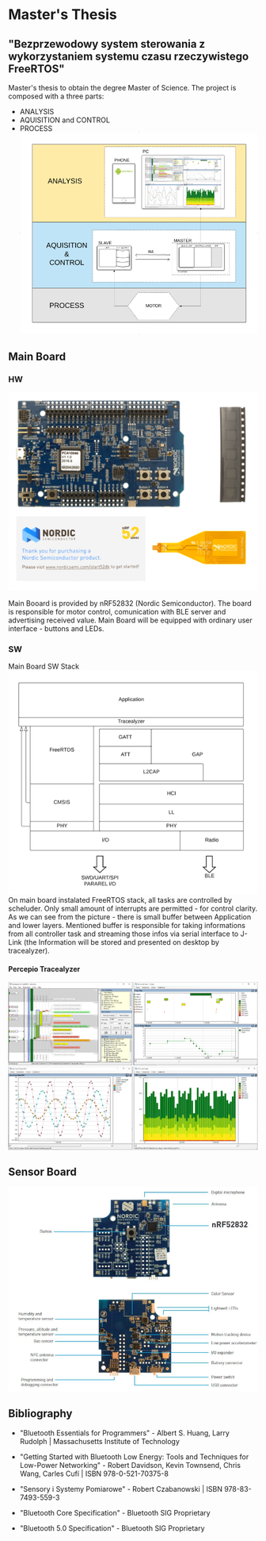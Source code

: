 # Master's Thesis

## "Bezprzewodowy system sterowania z wykorzystaniem systemu czasu rzeczywistego FreeRTOS" 

Master's thesis to obtain the degree Master of Science.
The project is composed with a three parts:
* ANALYSIS
* AQUISITION and CONTROL
* PROCESS
![](doc/img/martersthesis.png)

## Main Board
### HW
![](doc/img/nrf32dk.png)

Main Booard is provided by nRF52832 (Nordic Semiconductor). The board is responsible for motor control, comunication with BLE server and advertising received value. Main Board will be equipped with ordinary user interface - buttons and LEDs.

### SW
Main Board SW Stack  
![](doc/img/layers.png)
On main board instalated FreeRTOS stack, all tasks are controlled by scheluder. Only small amount of interrupts are permitted - for control clarity. As we can see from the picture - there is small buffer between Application and lower layers. Mentioned buffer is responsible for taking informations from all controller task and streaming those infos via serial interface to J-Link (the Information will be stored and presented on desktop by tracealyzer).

#### Percepio Tracealyzer
![](doc/img/tracealyzer.png)

## Sensor Board
![](doc/img/thingy.jpg)

## Bibliography

* "Bluetooth Essentials for Programmers" - Albert S. Huang, Larry Rudolph | Massachusetts Institute of Technology

* "Getting Started with Bluetooth Low Energy: Tools and Techniques for Low-Power Networking" - Robert Davidson, Kevin Townsend, Chris Wang, Carles Cufí | ISBN 978-0-521-70375-8

* "Sensory i Systemy Pomiarowe" - Robert Czabanowski | ISBN 978-83-7493-559-3

* "Bluetooth Core Specification" - Bluetooth SIG Proprietary

* "Bluetooth 5.0 Specification" - Bluetooth SIG Proprietary
